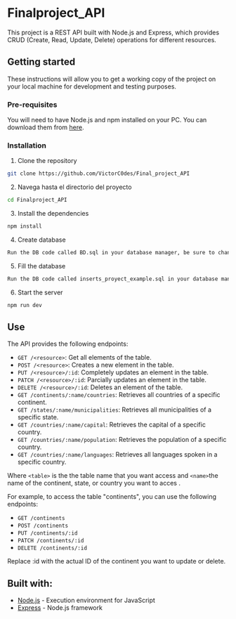 # Finalproject_API

This project is a REST API built with Node.js and Express, which provides CRUD (Create, Read, Update, Delete) operations for different resources.

## Getting started

These instructions will allow you to get a working copy of the project on your local machine for development and testing purposes.

### Pre-requisites

You will need to have Node.js and npm installed on your PC. You can download them from [here](https://nodejs.org/).

### Installation

1. Clone the repository
```bash
git clone https://github.com/VictorC0des/Final_project_API
```
2. Navega hasta el directorio del proyecto
```bash
cd Finalproject_API
```
3. Install the dependencies
```bash
npm install
```
4. Create database
```bash
Run the DB code called BD.sql in your database manager, be sure to change the values to authenticate to your database.
```
5. Fill the database
```bash
Run the DB code called inserts_proyect_example.sql in your database manager. These are just examples, you will be able to fill the database via the endpoints.
```
6. Start the server
```bash
npm run dev
```

## Use

The API provides the following endpoints:

- `GET /<resource>`: Get all elements of the table.
- `POST /<resource>`: Creates a new element in the table.
- `PUT /<resource>/:id`: Completely updates an element in the table.
- `PATCH /<resource>/:id`: Parcially updates an element in the table.
- `DELETE /<resource>/:id`: Deletes an element of the table.
- `GET /continents/:name/countries`: Retrieves all countries of a specific continent.
- `GET /states/:name/municipalities`: Retrieves all municipalities of a specific state.
- `GET /countries/:name/capital`: Retrieves the capital of a specific country.
- `GET /countries/:name/population`: Retrieves the population of a specific country.
- `GET /countries/:name/languages`: Retrieves all languages spoken in a specific country.

Where `<table>` is the the table name that you want access and `<name>`the name of the continent, state, or country you want to acces .

For example, to access the table "continents", you can use the following endpoints:

- `GET /continents`
- `POST /continents`
- `PUT /continents/:id`
- `PATCH /continents/:id`
- `DELETE /continents/:id`
  
Replace :id with the actual ID of the continent you want to update or delete.

## Built with:
- [Node.js](https://nodejs.org/) - Execution environment for JavaScript
- [Express](https://expressjs.com/) - Node.js framework

